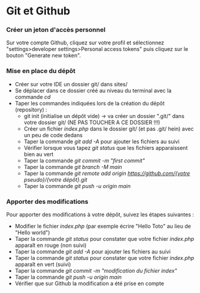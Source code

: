 # Git et Github


### Créer un jeton d'accès personnel

Sur votre compte Github, cliquez sur votre profil et sélectionnez "settings>developer settings>Personal access tokens" puis cliquez sur le bouton "Generate new token".

### Mise en place du dépôt

* Créer sur votre IDE un dossier git/ dans sites/
* Se déplacer dans ce dossier créé au niveau du terminal avec la commande *cd*
* Taper les commandes indiquées lors de la création du dépôt (repository) :
  * git init (initialise un dépôt vide) -> va créer un dossier ".git/" dans votre dossier git/ (NE PAS TOUCHER A CE DOSSIER !!!)
  * Créer un fichier *index.php* dans le dossier git/ (et pas .git/ hein) avec un peu de code dedans
  * Taper la commande *git add -A* pour ajouter les fichiers au suivi
  * Vérifier lorsque vous tapez *git status* que les fichiers apparaissent bien au vert
  * Taper la commande *git commit -m "first commit"*
  * Taper la commande *git branch -M main*
  * Taper la commande *git remote add origin https://github.com/{votre pseudo}/{votre dépôt}.git*
  * Taper la commande *git push -u origin main*

### Apporter des modifications

Pour apporter des modifications à votre dépôt, suivez les étapes suivantes :
* Modifier le fichier *index.php* (par exemple écrire "Hello Toto" au lieu de "Hello world")
* Taper la commande *git status* pour constater que votre fichier *index.php* apparaît en rouge (non suivi)
* Taper la commande *git add -A* pour ajouter les fichiers au suivi
* Taper la commande *git status* pour constater que votre fichier *index.php* apparaît en vert (suivi)
* Taper la commande *git commit -m "modification du fichier index"*
* Taper la commande *git push -u origin main*
* Vérifier que sur Github la modification a été prise en compte